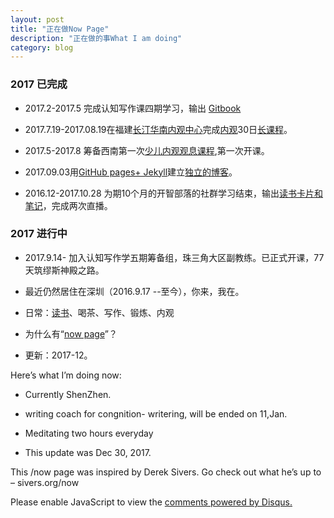 ```yaml
---
layout: post
title: "正在做Now Page"
description: "正在做的事What I am doing"
category: blog
---
```


### 2017 已完成

- 2017.2-2017.5 完成认知写作课四期学习，输出 [Gitbook](https://violettianjie.gitbooks.io/writer004tj/content/)

- 2017.7.19-2017.08.19在福建[长汀华南内观中心](http://ng.81355.net/course.action?schoolIntroId=1)完成[内观](https://www.dhamma.org/zh-HANS/index)30日[长课程](https://www.dhamma.org/zh-HANS/courses/glossary)。

- 2017.5-2017.8 筹备西南第一次[少儿内观观息课程](http://ctc.81355.net),第一次开课。

- 2017.09.03用[GitHub pages+ Jekyll](https://violettianjie.github.io/03sep)建立[独立的博客](https://violettianjie.github.io)。

- 2016.12-2017.10.28  为期10个月的开智部落的社群学习结束，输出[读书卡片和笔记](https://www.gitbook.com/book/violettianjie/openmind/details)，完成两次直播。

### 2017 进行中

- 2017.9.14-  加入认知写作学五期筹备组，珠三角大区副教练。已正式开课，77天筑缪斯神殿之路。

- 最近仍然居住在深圳（2016.9.17 --至今），你来，我在。

- 日常：[读书](https://www.douban.com/doulist/41691053/)、喝茶、写作、锻炼、内观

- 为什么有“[now page](http://nownownow.com/about)”？

- 更新：2017-12。

Here’s what I’m doing now:

- Currently ShenZhen.

- writing coach for congnition- writering, will be ended on 11,Jan.

- Meditating two hours everyday 

- This update was Dec 30, 2017.

This /now page was inspired by Derek Sivers. Go check out what he’s up to – sivers.org/now 


<div id="disqus_thread"></div>
<script>

/**
*  RECOMMENDED CONFIGURATION VARIABLES: EDIT AND UNCOMMENT THE SECTION BELOW TO INSERT DYNAMIC VALUES FROM YOUR PLATFORM OR CMS.
*  LEARN WHY DEFINING THESE VARIABLES IS IMPORTANT: https://disqus.com/admin/universalcode/#configuration-variables*/
/*
var disqus_config = function () {
this.page.url = https://violettianjie.github.io;  // Replace PAGE_URL with your page's canonical URL variable
this.page.identifier = https://violettianjie.github.io; // Replace PAGE_IDENTIFIER with your page's unique identifier variable
};
*/
(function() { // DON'T EDIT BELOW THIS LINE
var d = document, s = d.createElement('script');
s.src = 'https://https-violettianjie-github-io-1.disqus.com/embed.js';
s.setAttribute('data-timestamp', +new Date());
(d.head || d.body).appendChild(s);
})();
</script>
<noscript>Please enable JavaScript to view the <a href="https://disqus.com/?ref_noscript">comments powered by Disqus.</a></noscript>


